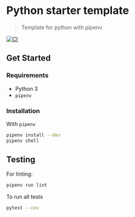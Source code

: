 # Python starter template
> Template for python with pipenv

[![CI](https://github.com/kierenfunk/python-template/actions/workflows/ci.yml/badge.svg)](https://github.com/kierenfunk/python-template/actions/workflows/ci.yml)

## Get Started

### Requirements

- Python 3
- `pipenv`

### Installation

With `pipenv`
```bash
pipenv install --dev
pipenv shell
```

## Testing

For linting:
```bash
pipenv run lint
```

To run all tests
```bash
pytest --cov
```